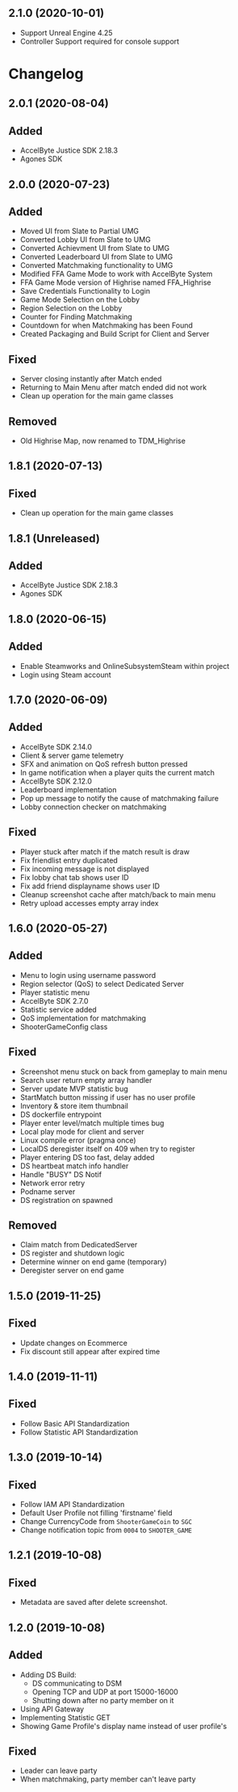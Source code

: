 ## 2.1.0 (2020-10-01)
- Support Unreal Engine 4.25
- Controller Support required for console support

# Changelog
## 2.0.1 (2020-08-04)
## Added
- AccelByte Justice SDK 2.18.3
- Agones SDK

## 2.0.0 (2020-07-23)
## Added
- Moved UI from Slate to Partial UMG
- Converted Lobby UI from Slate to UMG
- Converted Achievment UI from Slate to UMG
- Converted Leaderboard UI from Slate to UMG
- Converted Matchmaking functionality to UMG
- Modified FFA Game Mode to work with AccelByte System
- FFA Game Mode version of Highrise named FFA_Highrise
- Save Credentials Functionality to Login
- Game Mode Selection on the Lobby
- Region Selection on the Lobby
- Counter for Finding Matchmaking
- Countdown for when Matchmaking has been Found
- Created Packaging and Build Script for Client and Server

## Fixed
- Server closing instantly after Match ended
- Returning to Main Menu after match ended did not work
- Clean up operation for the main game classes

## Removed
- Old Highrise Map, now renamed to TDM_Highrise

## 1.8.1 (2020-07-13)
## Fixed
- Clean up operation for the main game classes

## 1.8.1 (Unreleased)
## Added
- AccelByte Justice SDK 2.18.3
- Agones SDK

## 1.8.0 (2020-06-15)
## Added
- Enable Steamworks and OnlineSubsystemSteam within project
- Login using Steam account

## 1.7.0 (2020-06-09)
## Added
- AccelByte SDK 2.14.0
- Client & server game telemetry 
- SFX and animation on QoS refresh button pressed
- In game notification when a player quits the current match
- AccelByte SDK 2.12.0
- Leaderboard implementation
- Pop up message to notify the cause of matchmaking failure
- Lobby connection checker on matchmaking
## Fixed
- Player stuck after match if the match result is draw
- Fix friendlist entry duplicated
- Fix incoming message is not displayed
- Fix lobby chat tab shows user ID
- Fix add friend displayname shows user ID
- Cleanup screenshot cache after match/back to main menu
- Retry upload accesses empty array index

## 1.6.0 (2020-05-27)
## Added
- Menu to login using username password
- Region selector (QoS) to select Dedicated Server
- Player statistic menu
- AccelByte SDK 2.7.0
- Statistic service added
- QoS implementation for matchmaking
- ShooterGameConfig class
## Fixed
- Screenshot menu stuck on back from gameplay to main menu
- Search user return empty array handler
- Server update MVP statistic bug
- StartMatch button missing if user has no user profile
- Inventory & store item thumbnail
- DS dockerfile entrypoint
- Player enter level/match multiple times bug
- Local play mode for client and server
- Linux compile error (pragma once)
- LocalDS deregister itself on 409 when try to register
- Player entering DS too fast, delay added
- DS heartbeat match info handler
- Handle "BUSY" DS Notif
- Network error retry
- Podname server
- DS registration on spawned
## Removed
- Claim match from DedicatedServer
- DS register and shutdown logic
- Determine winner on end game (temporary)
- Deregister server on end game


## 1.5.0 (2019-11-25)
## Fixed
- Update changes on Ecommerce
- Fix discount still appear after expired time

## 1.4.0 (2019-11-11)
## Fixed
- Follow Basic API Standardization
- Follow Statistic API Standardization

## 1.3.0 (2019-10-14)
## Fixed
- Follow IAM API Standardization
- Default User Profile not filling 'firstname' field
- Change CurrencyCode from `ShooterGameCoin` to `SGC`
- Change notification topic from `0004` to `SHOOTER_GAME`

## 1.2.1 (2019-10-08)
## Fixed
- Metadata are saved after delete screenshot.

## 1.2.0 (2019-10-08)
## Added
- Adding DS Build:
  - DS communicating to DSM
  - Opening TCP and UDP at port 15000-16000
  - Shutting down after no party member on it
- Using API Gateway
- Implementing Statistic GET
- Showing Game Profile's display name instead of user profile's
## Fixed
- Leader can leave party
- When matchmaking, party member can't leave party
